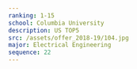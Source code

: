 ```yaml
---
ranking: 1-15
school: Columbia University
description: US TOP5
src: /assets/offer_2018-19/104.jpg
major: Electrical Engineering
sequence: 22
---
```

